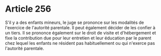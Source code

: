 # Article 256

S'il y a des enfants mineurs, le juge se prononce sur les modalités de l'exercice de l'autorité parentale. Il peut également décider de les confier à un tiers. Il se prononce également sur le droit de visite et d'hébergement et fixe la contribution due pour leur entretien et leur éducation par le parent chez lequel les enfants ne résident pas habituellement ou qui n'exerce pas l'autorité parentale.
